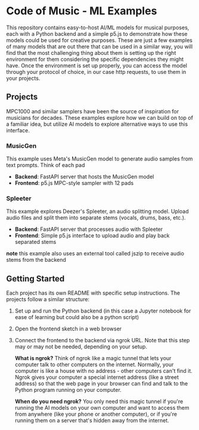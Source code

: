 # Code of Music - ML Examples

This repository contains easy-to-host AI/ML models for musical purposes, each with a Python backend and a simple p5.js to demonstrate how these models could be used for creative purposes. These are just a few examples of many models that are out there that can be used in a similar way, you will find that the most challenging thing about them is setting up the right environment for them considering the specific dependencies they might have. Once the environment is set up properly, you can access the model through your protocol of choice, in our case http requests, to use them in your projects.

## Projects

MPC1000 and similar samplers have been the source of inspiration for musicians for decades. These examples explore how we can build on top of a familiar idea, but utilize AI models to explore alternative ways to use this interface.

### MusicGen

This example uses Meta's MusicGen model to generate audio samples from text prompts. Think of each pad  

- **Backend**: FastAPI server that hosts the MusicGen model
- **Frontend**: p5.js MPC-style sampler with 12 pads

### Spleeter

This example explores Deezer's Spleeter, an audio splitting model. Upload audio files and split them into separate stems (vocals, drums, bass, etc.).

- **Backend**: FastAPI server that processes audio with Spleeter
- **Frontend**: Simple p5.js interface to upload audio and play back separated stems

**note** this example also uses an external tool called jszip to receive audio stems from the backend

## Getting Started

Each project has its own README with specific setup instructions. The projects follow a similar structure:

1. Set up and run the Python backend (in this case a Jupyter notebook for ease of learning but could also be a python script)
2. Open the frontend sketch in a web browser
3. Connect the frontend to the backend via ngrok URL. Note that this step may or may not be needed, depending on your setup. 

   **What is ngrok?** Think of ngrok like a magic tunnel that lets your computer talk to other computers on the internet. Normally, your computer is like a house with no address - other computers can't find it. Ngrok gives your computer a special internet address (like a street address) so that the web page in your browser can find and talk to the Python program running on your computer.

   **When do you need ngrok?** You only need this magic tunnel if you're running the AI models on your own computer and want to access them from anywhere (like your phone or another computer), or if you're running them on a server that's hidden away from the internet. 